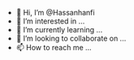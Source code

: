 - 👋 Hi, I’m @Hassanhanfi
- 👀 I’m interested in ...
- 🌱 I’m currently learning ...
- 💞️ I’m looking to collaborate on ...
- 📫 How to reach me ...

<!---
Hassanhanfi/Hassanhanfi is a ✨ special ✨ repository because its `README.md` (this file) appears on your GitHub profile.
You can click the Preview link to take a look at your changes.
--->
